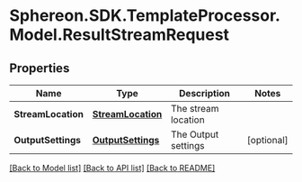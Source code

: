 # Sphereon.SDK.TemplateProcessor.Model.ResultStreamRequest
## Properties

Name | Type | Description | Notes
------------ | ------------- | ------------- | -------------
**StreamLocation** | [**StreamLocation**](StreamLocation.md) | The stream location | 
**OutputSettings** | [**OutputSettings**](OutputSettings.md) | The Output settings | [optional] 

[[Back to Model list]](../README.md#documentation-for-models) [[Back to API list]](../README.md#documentation-for-api-endpoints) [[Back to README]](../README.md)

